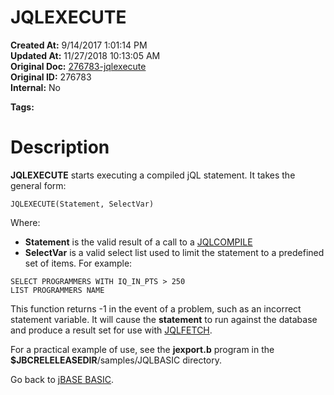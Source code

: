 # JQLEXECUTE

**Created At:** 9/14/2017 1:01:14 PM  
**Updated At:** 11/27/2018 10:13:05 AM  
**Original Doc:** [276783-jqlexecute](https://docs.jbase.com/36868-jbase-basic/276783-jqlexecute)  
**Original ID:** 276783  
**Internal:** No  

**Tags:**
<badge text='record handling' vertical='middle' />
<badge text='query language' vertical='middle' />

# Description

**JQLEXECUTE** starts executing a compiled jQL statement. It takes the general form:

```
JQLEXECUTE(Statement, SelectVar)
```

Where:

- **Statement** is the valid result of a call to a [JQLCOMPILE](./../jqlcompile)
- **SelectVar** is a valid select list used to limit the statement to a predefined set of items. For example:


```
SELECT PROGRAMMERS WITH IQ_IN_PTS > 250
LIST PROGRAMMERS NAME
```



This function returns -1 in the event of a problem, such as an incorrect statement variable. It will cause the **statement** to run against the database and produce a result set for use with [JQLFETCH](./../jqlfetch).

For a practical example of use, see the **jexport.b** program in the **$JBCRELELEASEDIR**/samples/JQLBASIC directory.



Go back to [jBASE BASIC](./../jbase-basic-programmers-reference-guide).
